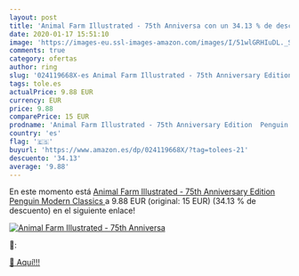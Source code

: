 ```yaml
---
layout: post
title: 'Animal Farm Illustrated - 75th Anniversa con un 34.13 % de descuento'
date: 2020-01-17 15:51:10
image: 'https://images-eu.ssl-images-amazon.com/images/I/51wlGRHIuDL._SL200_.jpg'
comments: true
category: ofertas
author: ring
slug: '024119668X-es Animal Farm Illustrated - 75th Anniversary Edition Penguin...'
tags: tole.es
actualPrice: 9.88 EUR
currency: EUR
price: 9.88
comparePrice: 15 EUR
prodname: 'Animal Farm Illustrated - 75th Anniversary Edition  Penguin Modern Classics '
country: 'es'
flag: '🇪🇸'
buyurl: 'https://www.amazon.es/dp/024119668X/?tag=tolees-21'
descuento: '34.13'
average: '9.88'
---
```


En este momento está [Animal Farm Illustrated - 75th Anniversary Edition  Penguin Modern Classics ](https://www.amazon.es/dp/024119668X/?tag=tolees-21) a 9.88 EUR (original: 15 EUR) (34.13 %  de descuento) en el siguiente enlace!

[![Animal Farm Illustrated - 75th Anniversa](https://images-eu.ssl-images-amazon.com/images/I/51wlGRHIuDL._SL200_.jpg)](https://www.amazon.es/dp/024119668X/?tag=tolees-21)

🔎:


[🛒 Aquí!!!](https://www.amazon.es/dp/024119668X/?tag=tolees-21)
